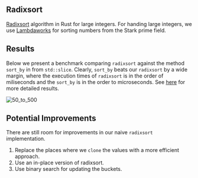 ## Radixsort
[Radixsort](https://en.wikipedia.org/wiki/Radix_sort) algorithm in Rust for large integers. For handing large integers, we use [Lambdaworks](https://github.com/lambdaclass/lambdaworks) for sorting numbers from the Stark prime field.

## Results

Below we present a benchmark comparing `radixsort` against the method `sort_by` in from `std::slice`.  Clearly, `sort_by` beats our `radixsort` by a wide margin, where the execution times of `radixsort` is in the order of miliseconds and the `sort_by` is in the order to microseconds. See [here](https://mdvillagra.github.io/radixsort/) for more detailed results.

![50_to_500](https://mdvillagra.github.io/radixsort/50_to_500/Radixsort/report/lines.svg)

## Potential Improvements

There are still room for improvements in our naive `radixsort` implementation.

1. Replace the places where we `clone` the values with a more efficient approach.
2. Use an in-place version of radixsort.
3. Use binary search for updating the buckets.